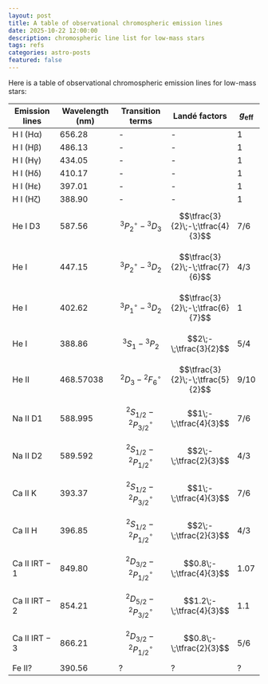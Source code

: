 ```yaml
---
layout: post
title: A table of observational chromospheric emission lines
date: 2025-10-22 12:00:00
description: chromospheric line list for low-mass stars
tags: refs
categories: astro-posts
featured: false
---
```


Here is a table of observational chromospheric emission lines for low-mass stars:

| Emission lines | Wavelength (nm) | Transition terms | Landé factors | $$g_\mathrm{eff}$$ |
| --------       | ---------       | ----------       | ----------    | ---------- | 
| H I (Hα) | 656.28 | - | - | 1   |
| H I (Hβ) | 486.13 | - | - | 1   |
| H I (Hγ) | 434.05 | - | - | 1   |
| H I (Hδ) | 410.17 | - | - | 1   |
| H I (Hε) | 397.01 | - | - | 1   |
| H I (Hζ) | 388.90 | - | - | 1   |
| He I D3 | 587.56 | $$^3P^{\circ}_{2}\;-\;{}^3D_{3}$$ | $$\tfrac{3}{2}\;-\;\tfrac{4}{3}$$ | 7/6 |
| He I | 447.15 | $$^3P^{\circ}_{2}\;-\;{}^3D_{2}$$ | $$\tfrac{3}{2}\;-\;\tfrac{7}{6}$$ | 4/3|
| He I | 402.62 | $$^3P^{\circ}_{1}\;-\;{}^3D_{2}$$ | $$\tfrac{3}{2}\;-\;\tfrac{6}{7}$$ | 1|
| He I | 388.86 | $$^3S_{1}\;-\;{}^3P_{2}$$ | $$2\;-\;\tfrac{3}{2}$$ | 5/4|
| He II | 468.57038 | $$^2D_{3}\;-\;{}^2F^{\circ}_{6}$$ | $$\tfrac{3}{2}\;-\;\tfrac{5}{2}$$ | 9/10|
| Na II D1 | 588.995 | $$^2S_{1/2}\;-\;{}^2P^{\circ}_{3/2}$$ | $$1\;-\;\tfrac{4}{3}$$ | 7/6|
| Na II D2 | 589.592 | $$^2S_{1/2}\;-\;{}^2P^{\circ}_{1/2}$$ | $$2\;-\;\tfrac{2}{3}$$ | 4/3|
| Ca II K | 393.37 | $$^2S_{1/2}\;-\;{}^2P^{\circ}_{3/2}$$ | $$1\;-\;\tfrac{4}{3}$$ | 7/6|
| Ca II H | 396.85 | $$^2S_{1/2}\;-\;{}^2P^{\circ}_{1/2}$$ | $$2\;-\;\tfrac{2}{3}$$ | 4/3|
| Ca II IRT − 1 | 849.80 | $$^2D_{3/2}\;-\;{}^2P^{\circ}_{1/2}$$ | $$0.8\;-\;\tfrac{4}{3}$$ | 1.07|
| Ca II IRT − 2 | 854.21 | $$^2D_{5/2}\;-\;{}^2P^{\circ}_{3/2}$$ | $$1.2\;-\;\tfrac{4}{3}$$ | 1.1|
| Ca II IRT − 3 | 866.21 | $$^2D_{3/2}\;-\;{}^2P^{\circ}_{1/2}$$ | $$0.8\;-\;\tfrac{2}{3}$$ | 5/6|
| Fe II? | 390.56 | ? | ? | ?